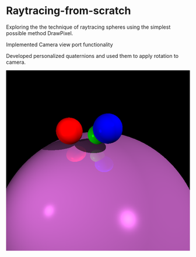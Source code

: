 # Raytracing-from-scratch

Exploring the the technique of raytracing spheres using the simplest possible method DrawPixel.

Implemented Camera view port functionality

Developed personalized quaternions and used them to apply rotation to camera.

![Image 0](https://github.com/iamnexxed/Raytracing-from-scratch/blob/main/images/RT1.png)
